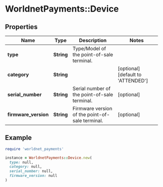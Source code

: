# WorldnetPayments::Device

## Properties

| Name | Type | Description | Notes |
| ---- | ---- | ----------- | ----- |
| **type** | **String** | Type/Model of the point-of-sale terminal. |  |
| **category** | **String** |  | [optional][default to &#39;ATTENDED&#39;] |
| **serial_number** | **String** | Serial number of the point-of-sale terminal. | [optional] |
| **firmware_version** | **String** | Firmware version of the point-of-sale terminal. | [optional] |

## Example

```ruby
require 'worldnet_payments'

instance = WorldnetPayments::Device.new(
  type: null,
  category: null,
  serial_number: null,
  firmware_version: null
)
```

